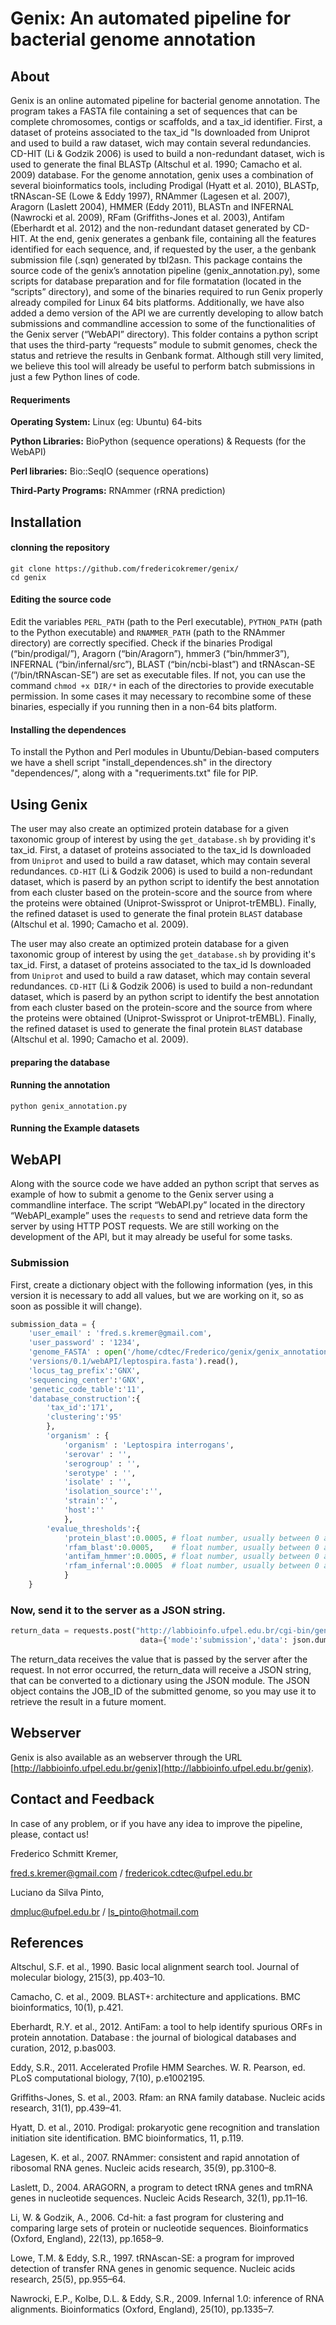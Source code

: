 # Genix:  An automated pipeline for bacterial genome annotation

## About

Genix is an online automated pipeline for bacterial genome annotation. The program takes a FASTA file containing a set of sequences that can be complete chromosomes, contigs or scaffolds, and a tax_id identifier. First, a dataset of proteins associated to the tax_id "Is downloaded from Uniprot
and used to build a raw dataset, wich may contain several redundancies. CD-HIT (Li & Godzik 2006) is used to build a non-redundant dataset, wich is used to generate the final BLASTp (Altschul et al. 1990; Camacho et al. 2009) database. For the genome annotation, genix uses a combination of
several bioinformatics tools, including Prodigal (Hyatt et al. 2010), BLASTp, tRNAscan-SE (Lowe & Eddy 1997), RNAmmer (Lagesen et al. 2007), Aragorn (Laslett 2004), HMMER (Eddy 2011), BLASTn and INFERNAL (Nawrocki et al. 2009), RFam (Griffiths-Jones et al. 2003), Antifam (Eberhardt et al. 2012) and the non-redundant dataset generated by CD-HIT. At the end, genix generates a genbank file, containing all the features identified for each sequence, and, if requested by the user, a the genbank submission file (.sqn) generated by tbl2asn.
This package contains the source code of the genix’s annotation pipeline (genix_annotation.py),
some scripts for database preparation and for file formatation (located in the “scripts” directory),
and some of the binaries required to run Genix properly already compiled for Linux 64 bits
platforms.
Additionally, we have also added a demo version of the API we are currently developing to allow
batch submissions and commandline accession to some of the functionalities of the Genix server
(“WebAPI” directory). This folder contains a python script that uses the third-party “requests”
module to submit genomes, check the status and retrieve the results in Genbank format. Although
still very limited, we believe this tool will already be useful to perform batch submissions in just a
few Python lines of code.

#### Requeriments

**Operating System:** Linux (eg: Ubuntu) 64-bits

**Python Libraries:** BioPython (sequence operations) & Requests (for the WebAPI)

**Perl libraries:** Bio::SeqIO (sequence operations)

**Third-Party Programs:** RNAmmer (rRNA prediction)


## Installation

#### clonning the repository

```shellscript
git clone https://github.com/fredericokremer/genix/
cd genix
```

#### Editing the source code

Edit the variables `PERL_PATH` (path to the Perl executable), `PYTHON_PATH` (path to
the Python executable) and `RNAMMER_PATH` (path to the RNAmmer directory) are
correctly specified. Check if the binaries Prodigal (“bin/prodigal/”), Aragorn (“bin/Aragorn”), hmmer3 (“bin/hmmer3”), INFERNAL (“bin/infernal/src”), BLAST (“bin/ncbi-blast”) and tRNAscan-SE (“/bin/tRNAscan-SE”) are set as executable files. If not, you can use the command `chmod +x DIR/*` in each of the directories to provide executable permission. In some cases it may necessary to recombine some of these binaries, especially if you running then in a non-64 bits platform.

#### Installing the dependences

To install the Python and Perl modules in Ubuntu/Debian-based computers we have a shell script "install_dependences.sh" in the directory "dependences/", along with a "requeriments.txt" file for PIP. 

## Using Genix

The user may also create an optimized protein database for a given taxonomic group of interest by using the `get_database.sh` by providing it's tax_id. First, a dataset of proteins associated to the tax_id Is downloaded from `Uniprot` and used to build a raw dataset, which may contain several redundances. `CD-HIT` (Li & Godzik 2006) is used to build a non-redundant dataset, which is paserd by an python script to identify the best annotation from each cluster based on the protein-score and the source from where the proteins were obtained (Uniprot-Swissprot or Uniprot-trEMBL). Finally, the refined dataset is used to generate the final protein `BLAST` database (Altschul et al. 1990; Camacho et al. 2009).

The user may also create an optimized protein database for a given taxonomic group of interest by using the `get_database.sh` by providing it's tax_id. First, a dataset of proteins associated to the tax_id Is downloaded from `Uniprot` and used to build a raw dataset, which may contain several redundances. `CD-HIT` (Li & Godzik 2006) is used to build a non-redundant dataset, which is paserd by an python script to identify the best annotation from each cluster based on the protein-score and the source from where the proteins were obtained (Uniprot-Swissprot or Uniprot-trEMBL). Finally, the refined dataset is used to generate the final protein `BLAST` database (Altschul et al. 1990; Camacho et al. 2009).

#### preparing the database



#### Running the annotation

`python genix_annotation.py`

#### Running the Example datasets



## WebAPI

Along with the source code we have added an python script that serves as example of how to submit
a genome to the Genix server using a commandline interface. The script “WebAPI.py”
located in the directory “WebAPI_example” uses the `requests` to send and retrieve data form the server by
using HTTP POST requests. We are still working on the development of the API, but it may already
be useful for some tasks.

### Submission

First, create a dictionary object with the following information (yes, in this version it is necessary to
add all values, but we are working on it, so as soon as possible it will change).

```python
submission_data = {
	'user_email' : 'fred.s.kremer@gmail.com',
	'user_password' : '1234',
	'genome_FASTA' : open('/home/cdtec/Frederico/genix/genix_annotation/'
	'versions/0.1/webAPI/leptospira.fasta').read(),
	'locus_tag_prefix':'GNX',
	'sequencing_center':'GNX',
	'genetic_code_table':'11',
	'database_construction':{
		'tax_id':'171',
		'clustering':'95'
		},
		'organism' : {
			'organism' : 'Leptospira interrogans',
			'serovar' : '',
			'serogroup' : '',
			'serotype' : '',
			'isolate' : '',
			'isolation_source':'',
			'strain':'',
			'host':''
			},
		'evalue_thresholds':{
			'protein_blast':0.0005, # float number, usually between 0 and 1
			'rfam_blast':0.0005,    # float number, usually between 0 and 1
			'antifam_hmmer':0.0005, # float number, usually between 0 and 1
			'rfam_infernal':0.0005  # float number, usually between 0 and 1
			}
	}
```

### Now, send it to the server as a JSON string.

```python
return_data = requests.post("http://labbioinfo.ufpel.edu.br/cgi-bin/genix_api.py",
                             data={'mode':'submission','data': json.dumps(submission_data)})
```

The return_data receives the value that is passed by the server after the request. In not error
occurred, the return_data will receive a JSON string, that can be converted to a dictionary
using the JSON module. The JSON object contains the JOB_ID of the submitted genome, so you
may use it to retrieve the result in a future moment.

## Webserver

Genix is also available as an webserver through the URL [http://labbioinfo.ufpel.edu.br/genix](http://labbioinfo.ufpel.edu.br/genix).

##  Contact and Feedback

In case of any problem, or if you have any idea to improve the pipeline, please, contact us!

Frederico Schmitt Kremer,

fred.s.kremer@gmail.com / fredericok.cdtec@ufpel.edu.br

Luciano da Silva Pinto,

dmpluc@ufpel.edu.br / ls_pinto@hotmail.com

## References

 Altschul, S.F. et al., 1990. Basic local alignment search tool. Journal of molecular biology, 215(3), pp.403–10.

 Camacho, C. et al., 2009. BLAST+: architecture and applications. BMC bioinformatics, 10(1), p.421.

 Eberhardt, R.Y. et al., 2012. AntiFam: a tool to help identify spurious ORFs in protein annotation. Database : the journal of biological databases and curation, 2012, p.bas003.

 Eddy, S.R., 2011. Accelerated Profile HMM Searches. W. R. Pearson, ed. PLoS computational biology, 7(10), p.e1002195.

 Griffiths-Jones, S. et al., 2003. Rfam: an RNA family database. Nucleic acids research, 31(1), pp.439–41.

 Hyatt, D. et al., 2010. Prodigal: prokaryotic gene recognition and translation initiation site identification. BMC bioinformatics, 11, p.119.

 Lagesen, K. et al., 2007. RNAmmer: consistent and rapid annotation of ribosomal RNA genes. Nucleic acids research, 35(9), pp.3100–8.

 Laslett, D., 2004. ARAGORN, a program to detect tRNA genes and tmRNA genes in nucleotide sequences. Nucleic Acids Research, 32(1), pp.11–16.

 Li, W. & Godzik, A., 2006. Cd-hit: a fast program for clustering and comparing large sets of protein or nucleotide sequences. Bioinformatics (Oxford, England), 22(13), pp.1658–9.

 Lowe, T.M. & Eddy, S.R., 1997. tRNAscan-SE: a program for improved detection of transfer RNA genes in genomic sequence. Nucleic acids research, 25(5), pp.955–64.

 Nawrocki, E.P., Kolbe, D.L. & Eddy, S.R., 2009. Infernal 1.0: inference of RNA alignments. Bioinformatics (Oxford, England), 25(10), pp.1335–7.
